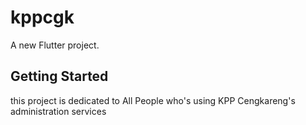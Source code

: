 # kppcgk

A new Flutter project.

## Getting Started

this project is dedicated to All People who's using KPP Cengkareng's administration services